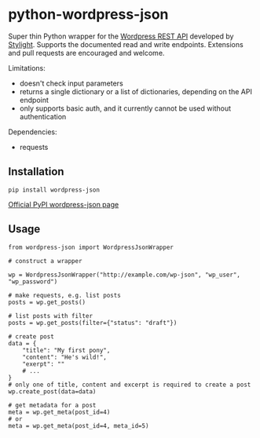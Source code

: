 # python-wordpress-json

Super thin Python wrapper for the [Wordpress REST API](http://wp-api.org/) developed by
[Stylight](http://www.stylight.de/). Supports the documented read and write endpoints. Extensions and pull requests are encouraged and welcome.

Limitations:

* doesn't check input parameters
* returns a single dictionary or a list of dictionaries, depending on the API endpoint
* only supports basic auth, and it currently cannot be used without authentication

Dependencies:

* requests

## Installation

	pip install wordpress-json

[Official PyPI wordpress-json page](https://pypi.python.org/pypi/wordpress-json/)

## Usage

    from wordpress-json import WordpressJsonWrapper

    # construct a wrapper

    wp = WordpressJsonWrapper("http://example.com/wp-json", "wp_user", "wp_password")

    # make requests, e.g. list posts
    posts = wp.get_posts()

    # list posts with filter
    posts = wp.get_posts(filter={"status": "draft"})

    # create post
    data = {
        "title": "My first pony",
        "content": "He's wild!",
        "exerpt": ""
        # ...
    }
    # only one of title, content and excerpt is required to create a post
    wp.create_post(data=data)

    # get metadata for a post
    meta = wp.get_meta(post_id=4)
    # or
    meta = wp.get_meta(post_id=4, meta_id=5)

